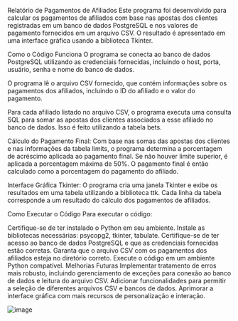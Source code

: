  Relatório de Pagamentos de Afiliados
Este programa foi desenvolvido para calcular os pagamentos de afiliados com base nas apostas dos clientes registradas em um banco de dados PostgreSQL e nos valores de pagamento fornecidos em um arquivo CSV. 
O resultado é apresentado em uma interface gráfica usando a biblioteca Tkinter.

Como o Código Funciona
O programa se conecta ao banco de dados PostgreSQL utilizando as credenciais fornecidas, incluindo o host, porta, usuário, senha e nome do banco de dados.

O programa lê o arquivo CSV fornecido, que contém informações sobre os pagamentos dos afiliados, incluindo o ID do afiliado e o valor do pagamento.

Para cada afiliado listado no arquivo CSV, o programa executa uma consulta SQL para somar as apostas dos clientes associados a esse afiliado no banco de dados. Isso é feito utilizando a tabela bets.

Cálculo do Pagamento Final: Com base nas somas das apostas dos clientes e nas informações da tabela limits, o programa determina a porcentagem de acréscimo aplicada ao pagamento final. 
Se não houver limite superior, é aplicada a porcentagem máxima de 50%. O pagamento final é então calculado como a porcentagem do pagamento do afiliado.

Interface Gráfica Tkinter: O programa cria uma janela Tkinter e exibe os resultados em uma tabela utilizando a biblioteca ttk. Cada linha da tabela corresponde a um resultado do cálculo dos pagamentos de afiliados.

Como Executar o Código
Para executar o código:

Certifique-se de ter instalado o Python em seu ambiente.
Instale as bibliotecas necessárias: psycopg2, tkinter, tabulate.
Certifique-se de ter acesso ao banco de dados PostgreSQL e que as credenciais fornecidas estão corretas.
Garanta que o arquivo CSV com os pagamentos dos afiliados esteja no diretório correto.
Execute o código em um ambiente Python compatível.
Melhorias Futuras
Implementar tratamento de erros mais robusto, incluindo gerenciamento de exceções para conexão ao banco de dados e leitura do arquivo CSV.
Adicionar funcionalidades para permitir a seleção de diferentes arquivos CSV e bancos de dados.
Aprimorar a interface gráfica com mais recursos de personalização e interação.



![image](https://github.com/GusttavoBuenno/Bet-Dados/assets/97835681/e2dc8cfc-7033-45a0-bc61-57e6ceb9c140)
